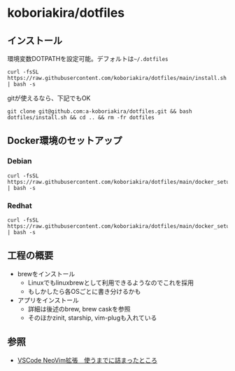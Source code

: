 # koboriakira/dotfiles

## インストール

環境変数DOTPATHを設定可能。デフォルトは`~/.dotfiles`

```shell
curl -fsSL https://raw.githubusercontent.com/koboriakira/dotfiles/main/install.sh | bash -s
```

gitが使えるなら、下記でもOK

```shell
git clone git@github.com:a-koboriakira/dotfiles.git && bash dotfiles/install.sh && cd .. && rm -fr dotfiles
```

## Docker環境のセットアップ

### Debian

```shell
curl -fsSL https://raw.githubusercontent.com/koboriakira/dotfiles/main/docker_setup_debian.sh | bash -s
```

### Redhat

```shell
curl -fsSL https://raw.githubusercontent.com/koboriakira/dotfiles/main/docker_setup_redhat.sh | bash -s
```

## 工程の概要

- brewをインストール
  - Linuxでもlinuxbrewとして利用できるようなのでこれを採用
  - もしかしたら各OSごとに書き分けるかも
- アプリをインストール
  - 詳細は後述のbrew, brew caskを参照
  - そのほかzinit, starship, vim-plugも入れている

## 参照

- [VSCode NeoVim拡張　使うまでに詰まったところ](https://zenn.dev/bun913/articles/02785aed0ba50e)
